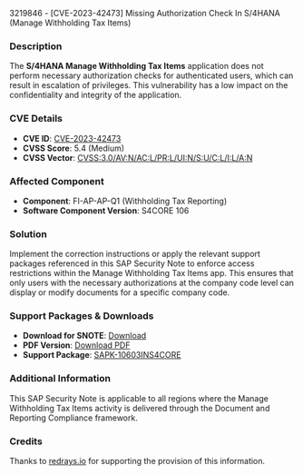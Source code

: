 3219846 - [CVE-2023-42473] Missing Authorization Check In S/4HANA (Manage Withholding Tax Items)

### Description
The **S/4HANA Manage Withholding Tax Items** application does not perform necessary authorization checks for authenticated users, which can result in escalation of privileges. This vulnerability has a low impact on the confidentiality and integrity of the application.

### CVE Details
- **CVE ID**: [CVE-2023-42473](https://www.cve.org/CVERecord?id=CVE-2023-42473)
- **CVSS Score**: 5.4 (Medium)
- **CVSS Vector**: [CVSS:3.0/AV:N/AC:L/PR:L/UI:N/S:U/C:L/I:L/A:N](https://www.first.org/cvss/calculator/3.0#CVSS:3.0/AV:N/AC:L/PR:L/UI:N/S:U/C:L/I:L/A:N)

### Affected Component
- **Component**: FI-AP-AP-Q1 (Withholding Tax Reporting)
- **Software Component Version**: S4CORE 106

### Solution
Implement the correction instructions or apply the relevant support packages referenced in this SAP Security Note to enforce access restrictions within the Manage Withholding Tax Items app. This ensures that only users with the necessary authorizations at the company code level can display or modify documents for a specific company code.

### Support Packages & Downloads
- **Download for SNOTE**: [Download](https://notesdownloads.sap.com/note/0040000001154862023)
- **PDF Version**: [Download PDF](https://userapps.support.sap.com/sap/support/sfm/notes/print/0003219846?language=en-US&token=F52B586008C1413B650256B695E194FA)
- **Support Package**: [SAPK-10603INS4CORE](https://me.sap.com/supportpackage/SAPK-10603INS4CORE)

### Additional Information
This SAP Security Note is applicable to all regions where the Manage Withholding Tax Items activity is delivered through the Document and Reporting Compliance framework.

### Credits
Thanks to [redrays.io](https://redrays.io) for supporting the provision of this information.